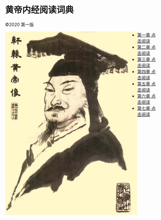 # 黄帝内经阅读词典
©2020 第一版

<img src="images/Huand_Di.jpg" align="left" />

* [第一章 点击阅读](/1/) 
* [第二章 点击阅读](/2/) 
* [第三章 点击阅读](/3/) 
* [第四章 点击阅读](/4/) 
* [第五章 点击阅读](/5/) 
* [第六章 点击阅读](/6/) 
* [第七章 点击阅读](/7/) 
